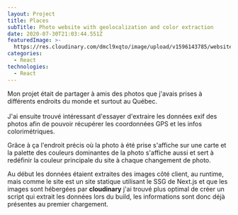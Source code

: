 ```yaml
---
layout: Project
title: Places
subTitle: Photo website with geolocalization and color extraction
date: 2020-07-30T21:03:44.551Z
featuredImage: >-
  https://res.cloudinary.com/dmcl9xqto/image/upload/v1596143785/website/places-logo_sz6sax.svg
categories:
  - React
technologies:
  - React
---
```

Mon projet était de partager à amis des photos que j'avais prises à différents endroits du monde et surtout au Québec.\
\
J'ai ensuite trouvé intéressant d'essayer d'extraire les données exif des photos afin de pouvoir récupérer les coordonnées GPS et les infos colorimétriques.

Grâce à ça l'endroit précis où la photo à été prise s'affiche sur une carte et la palette des couleurs dominantes de la photo s'affiche aussi et sert à redéfinir la couleur principale du site à chaque changement de photo.

Au début les données étaient extraites des images côté client, au runtime, mais comme le site est un site statique utilisant le SSG de Next.js et que les images sont hébergées par **cloudinary** j'ai trouvé plus optimal de créer un script qui extrait les données lors du build, les informations sont donc déjà présentes au premier chargement.
